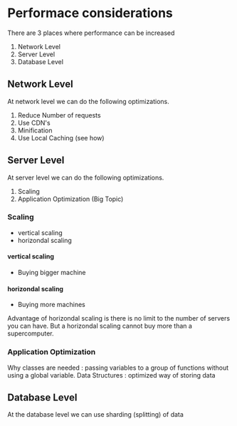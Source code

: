 # Performace considerations

There are 3 places where performance can be increased

1. Network Level
2. Server Level
3. Database Level

## Network Level
At network level we can do the following optimizations.
1. Reduce Number of requests
2. Use CDN's
3. Minification
4. Use Local Caching (see how)

## Server Level
At server level we can do the following optimizations.
1. Scaling
2. Application Optimization (Big Topic)

### Scaling
* vertical scaling
* horizondal scaling

#### vertical scaling
* Buying bigger machine

#### horizondal scaling
* Buying more machines

Advantage of horizondal scaling is there is no limit to the number of servers you can have. But a horizondal scaling cannot buy more than a supercomputer.

### Application Optimization

Why classes are needed : passing variables to a group of functions without using a global variable.
Data Structures : optimized way of storing data

## Database Level

At the database level we can use sharding (splitting) of data